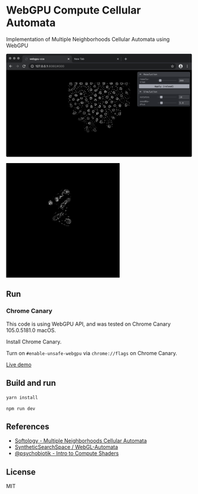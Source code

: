 # WebGPU Compute Cellular Automata

Implementation of Multiple Neighborhoods Cellular Automata using WebGPU

![preview](preview.png)

![preview2](preview2.gif)

## Run

### Chrome Canary

This code is using WebGPU API, and was tested on Chrome Canary 105.0.5181.0 macOS.

Install Chrome Canary.

Turn on `#enable-unsafe-webgpu` via `chrome://flags` on Chrome Canary.

[Live demo](https://dawidgorny.github.io/webgpu-cca/dist/)

## Build and run

```
yarn install
```

```
npm run dev
```

## References

- [Softology - Multiple Neighborhoods Cellular Automata](https://softologyblog.wordpress.com/2018/03/09/multiple-neighborhoods-cellular-automata/)
- [SyntheticSearchSpace /
  WebGL-Automata](https://github.com/SyntheticSearchSpace/WebGL-Automata/tree/master/WebGL-Automata/glsl)
- [@psychobiotik - Intro to Compute Shaders](https://paprika.studio/workshops/compute/index.html)

## License

MIT
